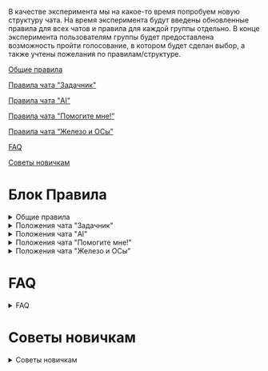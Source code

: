 В качестве эксперимента мы на какое-то время попробуем новую структуру чата. На время эксперимента будут введены обновленные правила для всех чатов и правила для каждой группы отдельно. В конце эксперимента пользователям группы будет предоставлена возможность пройти голосование, в котором будет сделан выбор, а также учтены пожелания по правилам/структуре.

[Общие правила](#main-rules)

[Правила чата "Задачник"](#rules-task-chat) 

[Правила чата "AI"](#chatgpt-hate-place)

[Правила чата "Помогите мне!”](#rules-help-me) 

[Правила чата “Железо и ОСы”](#rules-hard-soft)

[FAQ](#faq) 

[Советы новичкам](#tips) 
  
# Блок Правила
<details>
<summary id="main-rules">Общие правила</summary>
  Данные правила и положения чата “Как стать программистом” и относящейся к нему группы чатов (далее – правила) описаны исключительно с той точки зрения, что любой присутствующий с ними ознакомлен и несёт ответственность в равной степени. За любое нарушение администрация вправе предупредить, наложить временное ограничение на отправку сообщений, затем удалить нарушителя из группы.
  
1. Настоящими правилами запрещены:
  
    1.1.  Не согласованная с администрацией реклама курсов, каналов, групп, сайтов или любого другого рода ресурсов;

    1.2.  Злоупотребление обсценной лексикой;
  
    1.3.  Фотографии экрана в отсутствие форс-мажорных обстоятельств либо обстоятельств непреодолимой силы, указанных перед отправкой;

    1.4.  Вредительство, пораженчество, любого рода притеснения и дифференциация (например, эйджизм, национализм и пр.);
  
    1.5.  Нарушения законодательства стран СНГ, в особенности публикация пиратского контента, размещение ссылок на запрещённые ресурсы;
  
    1.6.  Разжигание конфликтов, открытая форма неуважения, насмешничество;
  
    1.7.  Обсуждение любых тем, не связанных с основной тематикой чата, спам, флуд;
  
    1.8.  Использование списка участников для продвижения любого рода рекламы через личные сообщения.
  
2.  Настоящими правилами разрешены:
  
    2.1.  Любые обсуждения в рамках основной тематики чата;
    
    2.2.  Реклама заинтересованным лицам.
  
</details>

<details>
<summary id="rules-task-chat">Положения чата "Задачник"</summary>
В чате “Задачник” по согласованию решаются конкретные задачи из codewars/leetcode/etc. Задачи предлагаются пользователями чата с указанием времени на решение, после которого можно переходить к следующей. Периодичность свободная: можно варьировать в зависимости от активности участников.
  
Настоящими положениями запрещены обсуждения решений задач, не связанных с задачей, решаемой на данный момент участниками чата. Также запрещено предоставлять готовые решения или ответы от ChatGPT или другой модели.
</details>

<details>
<summary id="chatgpt-hate-place">Положения чата "AI"</summary>
	В чате “AI” обсуждается всё, что связано с искусственным интеллектом, языковыми моделями, интеллектуальными системами и пр.
</details>
  
<details>
<summary id="rules-help-me">Положения чата "Помогите мне!"</summary>
	В чате “Помогите мне!” коллективно решаются те задачи, которые коснулись кого-то конкретного. Для этого участнику чата важно максимально подробно расписать задачу, которая вас интересует. Структура вопроса должна быть неизменна:
  
1. Описание сути проблемы с указанием языка программирования;
  
2. Описание вариантов решения, которые уже были испробованы;

3. Скриншот или ссылка на pastebin.com, codepen.io или любую другую песочницу, которой вы пользуетесь.

Запрещено предоставлять готовые решения или ответы от ChatGPT или другой модели.
</details>

<details>
<summary id="rules-hard-soft">Положения чата "Железо и ОСы"</summary>
В чате “Железо и ОСы” обсуждаются любого рода проблемы, связанные с технической составляющей ваших компьютеров, периферийного оборудования и программного обеспечения. Степень отхода от основной тематики регулируется администрацией.
  
Запрещено подводить обсуждение к субъективной форме “X лучше Y”, насколько бы это не казалось вам очевидным.
</details>
</details>

# FAQ
<details>
  <summary id="faq">FAQ</summary>
  <a href="FAQ.md">FAQ</a>
</details>


# Советы новичкам
<details>
  <summary id="tips">Советы новичкам</summary>
  <a href="tips.md">Советы</a>
</details>


